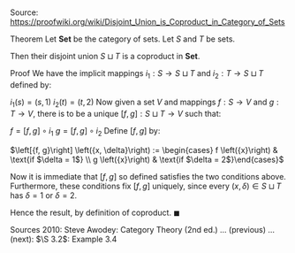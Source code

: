 # 

Source: https://proofwiki.org/wiki/Disjoint_Union_is_Coproduct_in_Category_of_Sets

Theorem
Let $\mathbf{Set}$ be the category of sets.
Let $S$ and $T$ be sets.

Then their disjoint union $S \sqcup T$ is a coproduct in $\mathbf{Set}$.


Proof
We have the implicit mappings $i_1: S \to S \sqcup T$ and $i_2: T \to S \sqcup T$ defined by:

$i_1 \left({s}\right) = \left({s, 1}\right)$
$i_2 \left({t}\right) = \left({t, 2}\right)$
Now given a set $V$ and mappings $f: S \to V$ and $g: T \to V$, there is to be a unique $\left[{f, g}\right]: S \sqcup T \to V$ such that:

$f = \left[{f, g}\right] \circ i_1$
$g = \left[{f, g}\right] \circ i_2$
Define $\left[{f, g}\right]$ by:

$\left[{f, g}\right] \left({x, \delta}\right) := \begin{cases}
f \left({x}\right) & \text{if $\delta = 1$} \\
g \left({x}\right) & \text{if $\delta = 2$}\end{cases}$

Now it is immediate that $\left[{f, g}\right]$ so defined satisfies the two conditions above.
Furthermore, these conditions fix $\left[{f, g}\right]$ uniquely, since every $\left({x, \delta}\right) \in S \sqcup T$ has $\delta = 1$ or $\delta = 2$.

Hence the result, by definition of coproduct.
$\blacksquare$


Sources
2010: Steve Awodey: Category Theory (2nd ed.) ... (previous) ... (next): $\S 3.2$: Example $3.4$




